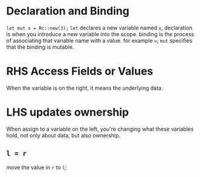 # Declaration and Binding
`let mut x = Rc::new(3);`
`let` declares a new variable named `x`, declaration is when you introduce a new variable into the scope.
binding is the process of associating that variable name with a value. for example `=`;
`mut` specifies that the binding is mutable.
# RHS Access Fields or Values
When the variable is on the right, it means the underlying data.
# LHS updates ownership
When assign to a variable on the left, you're changing what these variables hold, not only about data, but also ownership.
## `l = r`
move the value in `r` to `l`;
